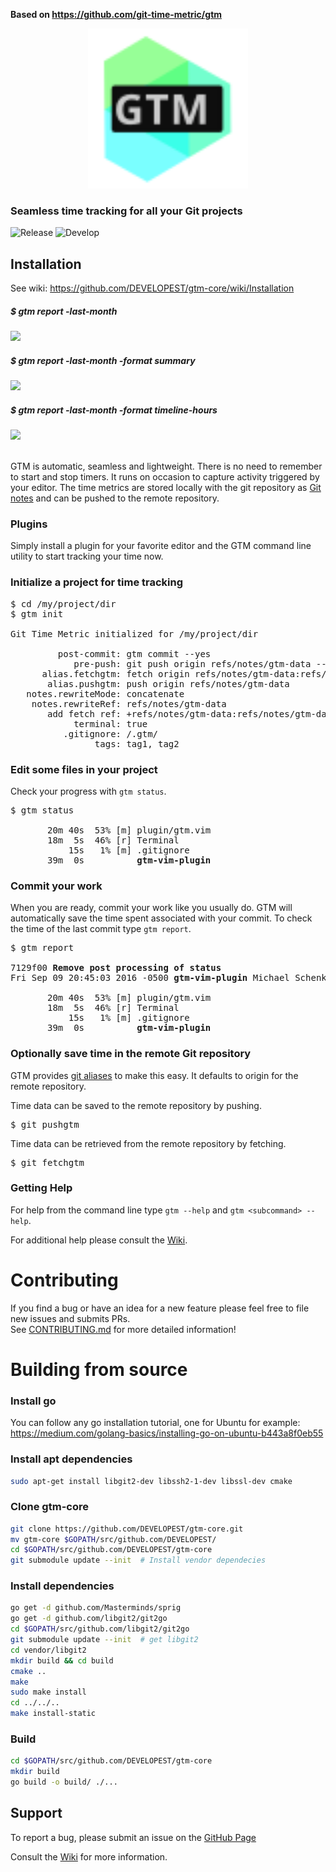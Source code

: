 **Based on https://github.com/git-time-metric/gtm**

<p align="center">
    <img src="./readme/logo.svg" width="256" height="256" alt="logo">
</p>

### Seamless time tracking for all your Git projects
![Release](https://github.com/DEVELOPEST/gtm-core/workflows/Release/badge.svg?branch=master)
![Develop](https://github.com/DEVELOPEST/gtm-core/workflows/Develop/badge.svg?branch=develop)

## Installation
See wiki: https://github.com/DEVELOPEST/gtm-core/wiki/Installation

##### $ gtm report -last-month
<div><img src="https://cloud.githubusercontent.com/assets/630550/21582250/8a03f9dc-d015-11e6-8f77-548ef7314bf7.png"></div>

##### $ gtm report -last-month -format summary
<div><img src="https://cloud.githubusercontent.com/assets/630550/21582252/8f85b738-d015-11e6-8c70-beed7e7b3254.png"></div>

##### $ gtm report -last-month -format timeline-hours
<div><img src="https://cloud.githubusercontent.com/assets/630550/21582253/91f6226e-d015-11e6-897c-6042111e6a6a.png"></div> </br>

GTM is automatic, seamless and lightweight.  There is no need to remember to start and stop timers.  It runs on occasion to capture activity triggered by your editor.  The time metrics are stored locally with the git repository as [Git notes](https://git-scm.com/docs/git-notes) and can be pushed to the remote repository.

### Plugins

Simply install a plugin for your favorite editor and the GTM command line utility to start tracking your time now.

### Initialize a project for time tracking

<pre>$ cd /my/project/dir
$ gtm init

Git Time Metric initialized for /my/project/dir

         post-commit: gtm commit --yes
            pre-push: git push origin refs/notes/gtm-data --no-verify
      alias.fetchgtm: fetch origin refs/notes/gtm-data:refs/notes/gtm-data
       alias.pushgtm: push origin refs/notes/gtm-data
   notes.rewriteMode: concatenate
    notes.rewriteRef: refs/notes/gtm-data
       add fetch ref: +refs/notes/gtm-data:refs/notes/gtm-data
            terminal: true
          .gitignore: /.gtm/
                tags: tag1, tag2
</pre>

### Edit some files in your project

Check your progress with `gtm status`.  

<pre>$ gtm status

       20m 40s  53% [m] plugin/gtm.vim
       18m  5s  46% [r] Terminal
           15s   1% [m] .gitignore
       39m  0s          <b>gtm-vim-plugin</b> </pre>

### Commit your work

When you are ready, commit your work like you usually do.  GTM will automatically save the time spent associated with your commit. To check the time of the last commit type `gtm report`.
<pre>$ gtm report

7129f00 <b>Remove post processing of status</b>
Fri Sep 09 20:45:03 2016 -0500 <b>gtm-vim-plugin</b> Michael Schenk

       20m 40s  53% [m] plugin/gtm.vim
       18m  5s  46% [r] Terminal
           15s   1% [m] .gitignore
       39m  0s          <b>gtm-vim-plugin</b> </pre>

### Optionally save time in the remote Git repository

GTM provides [git aliases](https://git-scm.com/book/en/v2/Git-Basics-Git-Aliases) to make this easy.  It defaults to origin for the remote repository.

Time data can be saved to the remote repository by pushing.
<pre>$ git pushgtm </pre>

Time data can be retrieved from the remote repository by fetching.
<pre>$ git fetchgtm </pre>

### Getting Help

For help from the command line type `gtm --help` and `gtm <subcommand> --help`.

For additional help please consult the [Wiki](https://github.com/DEVELOPEST/gtm-core/wiki).

# Contributing
If you find a bug or have an idea for a new feature please feel free to file new issues and submits PRs.  
See [CONTRIBUTING.md](./CONTRIBUTING.md) for more detailed information!

# Building from source

### Install go
You can follow any go installation tutorial, one for Ubuntu for example: https://medium.com/golang-basics/installing-go-on-ubuntu-b443a8f0eb55

### Install apt dependencies
```bash
sudo apt-get install libgit2-dev libssh2-1-dev libssl-dev cmake
```

### Clone gtm-core
```bash
git clone https://github.com/DEVELOPEST/gtm-core.git
mv gtm-core $GOPATH/src/github.com/DEVELOPEST/
cd $GOPATH/src/github.com/DEVELOPEST/gtm-core
git submodule update --init  # Install vendor dependecies
```

### Install dependencies
```bash
go get -d github.com/Masterminds/sprig
go get -d github.com/libgit2/git2go
cd $GOPATH/src/github.com/libgit2/git2go
git submodule update --init  # get libgit2
cd vendor/libgit2
mkdir build && cd build
cmake ..
make
sudo make install
cd ../../..
make install-static
```

### Build
```bash
cd $GOPATH/src/github.com/DEVELOPEST/gtm-core
mkdir build
go build -o build/ ./...
```

## Support
To report a bug, please submit an issue on the [GitHub Page](https://github.com/DEVELOPEST/gtm-core/issues)

Consult the [Wiki](https://github.com/DEVELOPEST/gtm-core/wiki) for more information.
